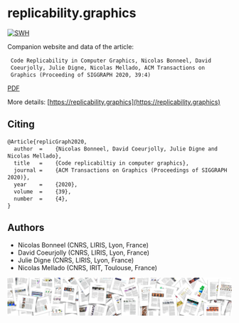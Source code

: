 # replicability.graphics



[![SWH](https://archive.softwareheritage.org/badge/swh:1:dir:b530de7decc22e7ad7cf46fe650ae1919b4bf60b/)](https://archive.softwareheritage.org/swh:1:dir:b530de7decc22e7ad7cf46fe650ae1919b4bf60b/)

Companion website  and data of the article:

     Code Replicability in Computer Graphics, Nicolas Bonneel, David
     Coeurjolly, Julie Digne, Nicolas Mellado, ACM Transactions on
     Graphics (Proceeding of SIGGRAPH 2020, 39:4)

[PDF](replicability.pdf)

More details: [https://replicability.graphics](https://replicability.graphics)

## Citing

```
@Article{replicGraph2020,
  author  =    {Nicolas Bonneel, David Coeurjolly, Julie Digne and Nicolas Mellado},
  title   =    {Code replicabiltiy in computer graphics},
  journal =    {ACM Transactions on Graphics (Proceedings of SIGGRAPH 2020)},
  year    =    {2020},
  volume  =    {39},
  number  =    {4},
}
```

## Authors

* Nicolas Bonneel (CNRS, LIRIS, Lyon, France)
* David Coeurjolly (CNRS, LIRIS, Lyon, France)
* Julie Digne (CNRS, LIRIS, Lyon, France)
* Nicolas Mellado (CNRS, IRIT, Toulouse, France)

![](website-source/images/banner.png)
